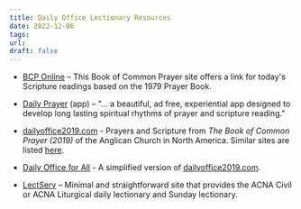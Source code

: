 ```yaml
---
title: Daily Office Lectionary Resources
date: 2022-12-06
tags: 
url:
draft: false
---
```



- [BCP Online](https://www.bookofcommonprayer.net/#/daily_office/today/readings) – This Book of Common Prayer site offers a link for today's Scripture readings based on the 1979 Prayer Book.

- [Daily Prayer](https://www.rethinkme.com) (app) – "... a beautiful, ad free, experiential app designed to develop long lasting spiritual rhythms of prayer and scripture reading."

- [dailyoffice2019.com](https://www.dailyoffice2019.com) - Prayers and Scripture from *The Book of Common Prayer (2019)* of the Anglican Church in North America. Similar sites are listed [here](https://www.dailyoffice2019.com/about).

- [Daily Office for All](https://dailyofficeforall.com/) - A simplified version of [dailyoffice2019.com](https:/www.dailyoffice2019.com).

- [LectServ](https://www.lectserve.com) – Minimal and straightforward site that provides the ACNA Civil or ACNA Liturgical daily lectionary and Sunday lectionary.
